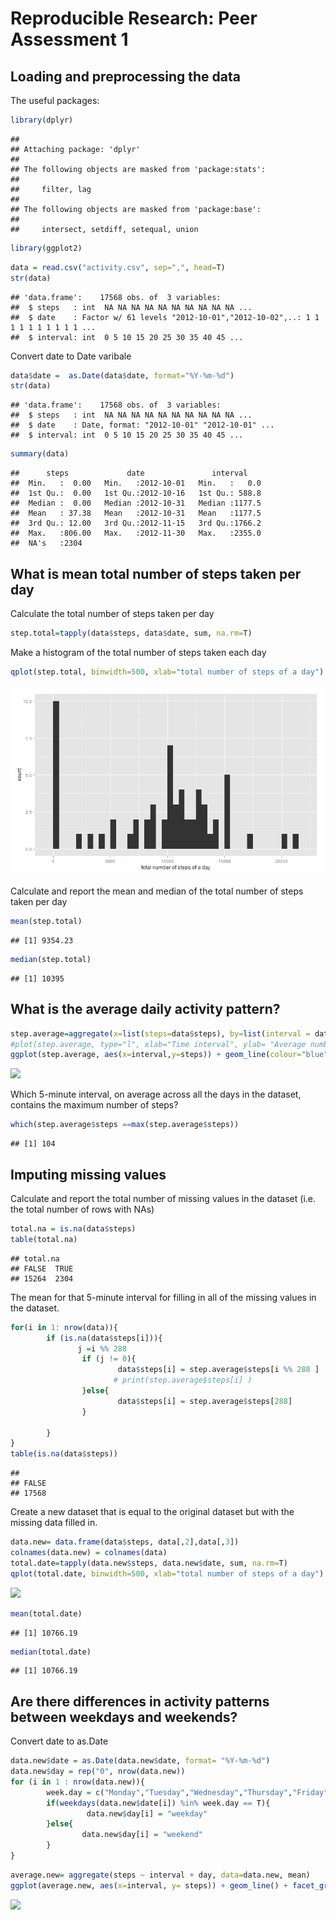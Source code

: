 # Reproducible Research: Peer Assessment 1

## Loading and preprocessing the data

The useful packages:


```r
library(dplyr)
```

```
## 
## Attaching package: 'dplyr'
## 
## The following objects are masked from 'package:stats':
## 
##     filter, lag
## 
## The following objects are masked from 'package:base':
## 
##     intersect, setdiff, setequal, union
```

```r
library(ggplot2)
```






```r
data = read.csv("activity.csv", sep=",", head=T)
str(data)
```

```
## 'data.frame':	17568 obs. of  3 variables:
##  $ steps   : int  NA NA NA NA NA NA NA NA NA NA ...
##  $ date    : Factor w/ 61 levels "2012-10-01","2012-10-02",..: 1 1 1 1 1 1 1 1 1 1 ...
##  $ interval: int  0 5 10 15 20 25 30 35 40 45 ...
```
Convert date to Date varibale

```r
data$date =  as.Date(data$date, format="%Y-%m-%d")
str(data)
```

```
## 'data.frame':	17568 obs. of  3 variables:
##  $ steps   : int  NA NA NA NA NA NA NA NA NA NA ...
##  $ date    : Date, format: "2012-10-01" "2012-10-01" ...
##  $ interval: int  0 5 10 15 20 25 30 35 40 45 ...
```

```r
summary(data)
```

```
##      steps             date               interval     
##  Min.   :  0.00   Min.   :2012-10-01   Min.   :   0.0  
##  1st Qu.:  0.00   1st Qu.:2012-10-16   1st Qu.: 588.8  
##  Median :  0.00   Median :2012-10-31   Median :1177.5  
##  Mean   : 37.38   Mean   :2012-10-31   Mean   :1177.5  
##  3rd Qu.: 12.00   3rd Qu.:2012-11-15   3rd Qu.:1766.2  
##  Max.   :806.00   Max.   :2012-11-30   Max.   :2355.0  
##  NA's   :2304
```

## What is mean total number of steps taken per day
Calculate the total number of steps taken per day


```r
step.total=tapply(data$steps, data$date, sum, na.rm=T)
```

Make a histogram of the total number of steps taken each day


```r
qplot(step.total, binwidth=500, xlab="total number of steps of a day")
```

![](Figures/plot1.png) 


Calculate and report the mean and median of the total number of steps taken per day


```r
mean(step.total)
```

```
## [1] 9354.23
```

```r
median(step.total)
```

```
## [1] 10395
```

## What is the average daily activity pattern?


```r
step.average=aggregate(x=list(steps=data$steps), by=list(interval = data$interval), mean, na.rm=T)
#plot(step.average, type="l", xlab="Time interval", ylab= "Average number of steps")
ggplot(step.average, aes(x=interval,y=steps)) + geom_line(colour="blue") + xlab("Time interval") + ylab ("Average number of steps")
```

![](PA1_template1_files/figure-html/unnamed-chunk-7-1.png) 

Which 5-minute interval, on average across all the days in the dataset, contains the maximum number of steps?


```r
which(step.average$steps ==max(step.average$steps))
```

```
## [1] 104
```

## Imputing missing values

Calculate and report the total number of missing values in the dataset (i.e. the total number of rows with NAs)


```r
total.na = is.na(data$steps)
table(total.na)
```

```
## total.na
## FALSE  TRUE 
## 15264  2304
```

The mean for that 5-minute interval for filling in all of the missing values in the dataset. 


```r
for(i in 1: nrow(data)){
        if (is.na(data$steps[i])){
               j =i %% 288  
                if (j != 0){
                        data$steps[i] = step.average$steps[i %% 288 ] 
                       # print(step.average$steps[i] )
                }else{
                        data$steps[i] = step.average$steps[288]   
                }
               
        } 
}
table(is.na(data$steps))
```

```
## 
## FALSE 
## 17568
```

Create a new dataset that is equal to the original dataset but with the missing data filled in.


```r
data.new= data.frame(data$steps, data[,2],data[,3])
colnames(data.new) = colnames(data)
total.date=tapply(data.new$steps, data.new$date, sum, na.rm=T)
qplot(total.date, binwidth=500, xlab="total number of steps of a day")
```

![](PA1_template1_files/figure-html/unnamed-chunk-11-1.png) 



```r
mean(total.date)
```

```
## [1] 10766.19
```

```r
median(total.date)
```

```
## [1] 10766.19
```

## Are there differences in activity patterns between weekdays and weekends?

Convert date to as.Date

```r
data.new$date = as.Date(data.new$date, format= "%Y-%m-%d")
data.new$day = rep("0", nrow(data.new))
for (i in 1 : nrow(data.new)){
        week.day = c("Monday","Tuesday","Wednesday","Thursday","Friday")
        if(weekdays(data.new$date[i]) %in% week.day == T){
                 data.new$day[i] = "weekday"
        }else{
                data.new$day[i] = "weekend"
        }
}
```


```r
average.new= aggregate(steps ~ interval + day, data=data.new, mean)
ggplot(average.new, aes(x=interval, y= steps)) + geom_line() + facet_grid(day~.)+xlab("5-minute interval") + ylab("Number of steps")
```

![](PA1_template1_files/figure-html/unnamed-chunk-14-1.png) 





